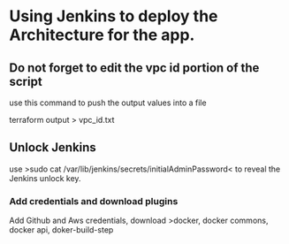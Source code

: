 # Using Jenkins to deploy the Architecture for the app.

## Do not forget to edit the vpc id portion of the script

use this command to push the output values into a file

terraform output  > vpc_id.txt

## Unlock Jenkins

use >sudo cat /var/lib/jenkins/secrets/initialAdminPassword< to reveal the Jenkins unlock key.

### Add credentials and download plugins

Add Github and Aws credentials, download >docker, docker commons, docker api, doker-build-step
